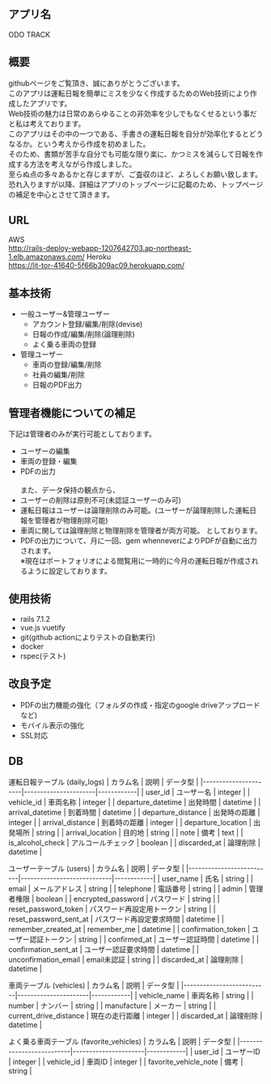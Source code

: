 ## アプリ名
ODO TRACK

## 概要
githubページをご覧頂き、誠にありがとうございます。<br> このアプリは運転日報を簡単にミスを少なく作成するためのWeb技術により作成したアプリです。<br>Web技術の魅力は日常のあらゆることの非効率を少しでもなくせるという事だと私は考えております。<br>
このアプリはその中の一つである、手書きの運転日報を自分が効率化するとどうなるか。という考えから作成を初めました。<br>そのため、書類が苦手な自分でも可能な限り楽に、かつミスを減らして日報を作成する方法を考えながら作成しました。<br>
至らぬ点の多々あるかと存じますが、ご査収のほど、よろしくお願い致します。　恐れ入りますが以降、詳細はアプリのトップページに記載のため、トップページの補足を中心とさせて頂きます。

## URL
AWS<br>
http://rails-deploy-webapp-1207642703.ap-northeast-1.elb.amazonaws.com/
Heroku<br>
https://lit-tor-41640-5f66b309ac09.herokuapp.com/<br>

## 基本技術
 - 一般ユーザー&管理ユーザー
 	- アカウント登録/編集/削除(devise)
  	- 日報の作成/編集/削除(論理削除)
	- よく乗る車両の登録
 - 管理ユーザー
 	- 車両の登録/編集/削除
 	- 社員の編集/削除
	- 日報のPDF出力

## 管理者機能についての補足
下記は管理者のみが実行可能としております。
- ユーザーの編集
- 車両の登録・編集
- PDFの出力<br><br>
また、データ保持の観点から、<br>
- ユーザーの削除は原則不可(未認証ユーザーのみ可)
- 運転日報はユーザーは論理削除のみ可能。(ユーザーが論理削除した運転日報を管理者が物理削除可能)
- 車両に関しては論理削除と物理削除を管理者が両方可能。
 としております。<br>
- PDFの出力について、月に一回、gem whenneverによりPDFが自動に出力されます。<br>※現在はポートフォリオによる閲覧用に一時的に今月の運転日報が作成されるように設定しております。


 ## 使用技術
 - rails 7.1.2
 - vue.js vuetify
 - git(github actionによりテストの自動実行)
 - docker
 - rspec(テスト)

 ## 改良予定
 - PDFの出力機能の強化（フォルダの作成・指定のgoogle driveアップロードなど)
 - モバイル表示の強化
 - SSL対応

## DB
運転日報テーブル (daily_logs)
| カラム名             | 説明                 | データ型   |
|----------------------|----------------------|------------|
| user_id              | ユーザー名           | integer    |
| vehicle_id           | 車両名称             | integer    |
| departure_datetime   | 出発時間             | datetime   |
| arrival_datetime     | 到着時間             | datetime   |
| departure_distance   | 出発時の距離         | integer    |
| arrival_distance     | 到着時の距離         | integer    |
| departure_location   | 出発場所             | string     |
| arrival_location     | 目的地               | string     |
| note                 | 備考                 | text       |
| is_alcohol_check     | アルコールチェック   | boolean    |
| discarded_at         | 論理削除             | datetime   |

ユーザーテーブル (users)
| カラム名                 | 説明                       | データ型   |
|--------------------------|----------------------------|------------|
| user_name                | 氏名                       | string     |
| email                    | メールアドレス             | string     |
| telephone                | 電話番号                   | string     |
| admin                    | 管理者権限                 | boolean    |
| encrypted_password       | パスワード                 | string     |
| reset_password_token     | パスワード再設定用トークン | string     |
| reset_password_sent_at   | パスワード再設定要求時間   | datetime   |
| remember_created_at      | remember_me                | datetime   |
| confirmation_token       | ユーザー認証トークン       | string     |
| confirmed_at             | ユーザー認証時間           | datetime   |
| confirmation_sent_at     | ユーザー認証要求時間       | datetime   |
| unconfirmation_email     | email未認証                | string     |
| discarded_at             | 論理削除                   | datetime   |

車両テーブル (vehicles)
| カラム名                 | 説明                 | データ型   |
|--------------------------|----------------------|------------|
| vehicle_name             | 車両名称             | string     |
| number                   | ナンバー             | string     |
| manufacture              | メーカー             | string     |
| current_drive_distance   | 現在の走行距離       | integer    |
| discarded_at             | 論理削除             | datetime   |

よく乗る車両テーブル (favorite_vehicles)
| カラム名                 | 説明                 | データ型   |
|--------------------------|----------------------|------------|
| user_id                  | ユーザーID           | integer    |
| vehicle_id               | 車両ID               | integer    |
| favorite_vehicle_note    | 備考                 | string     |
